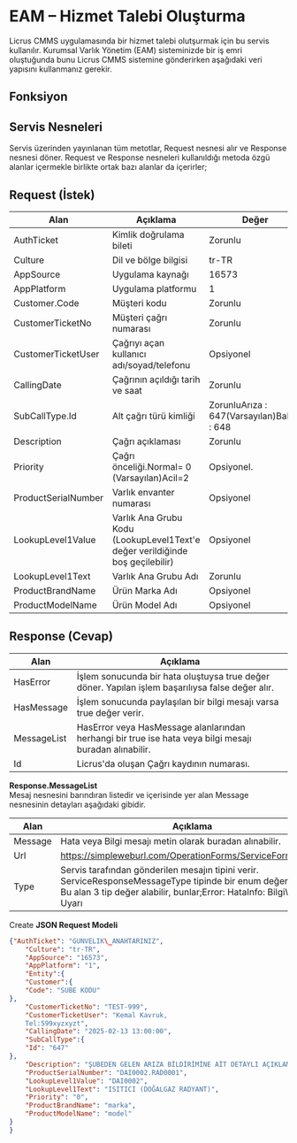 # EAM &#8211; Hizmet Talebi Oluşturma

Licrus CMMS uygulamasında bir hizmet talebi olutşurmak için bu servis kullanılır. Kurumsal Varlık Yönetim (EAM) sisteminizde bir iş emri oluştuğunda bunu Licrus CMMS sistemine gönderirken aşağıdaki veri yapısını kullanmanız gerekir.

## Fonksiyon

## Servis Nesneleri

Servis üzerinden yayınlanan tüm metotlar, Request nesnesi alır ve Response nesnesi döner. Request ve Response nesneleri kullanıldığı metoda özgü alanlar içermekle birlikte ortak bazı alanlar da içerirler;

## Request (İstek)

| Alan | Açıklama | Değer |
|------|------|------|
| AuthTicket | Kimlik doğrulama bileti | Zorunlu |
| Culture | Dil ve bölge bilgisi | tr-TR |
| AppSource | Uygulama kaynağı | 16573 |
| AppPlatform | Uygulama platformu | 1 |
| Customer.Code | Müşteri kodu | Zorunlu |
| CustomerTicketNo | Müşteri çağrı numarası | Zorunlu |
| CustomerTicketUser | Çağrıyı açan kullanıcı adı/soyad/telefonu | Opsiyonel |
| CallingDate | Çağrının açıldığı tarih ve saat | Zorunlu |
| SubCallType.Id | Alt çağrı türü kimliği | ZorunluArıza : 647(Varsayılan)Bakım : 648 |
| Description | Çağrı açıklaması | Zorunlu |
| Priority | Çağrı önceliği.Normal= 0 (Varsayılan)Acil=2 | Opsiyonel. |
| ProductSerialNumber | Varlık envanter numarası | Opsiyonel |
| LookupLevel1Value | Varlık Ana Grubu Kodu (LookupLevel1Text'e değer verildiğinde boş geçilebilir) | Opsiyonel |
| LookupLevel1Text | Varlık Ana Grubu Adı | Zorunlu |
| ProductBrandName | Ürün Marka Adı | Opsiyonel |
| ProductModelName | Ürün Model Adı | Opsiyonel |

## Response (Cevap)

| Alan | Açıklama |
|------|------|
| HasError | İşlem sonucunda bir hata oluştuysa true değer döner. Yapılan işlem başarılıysa false değer alır. |
| HasMessage | İşlem sonucunda paylaşılan bir bilgi mesajı varsa true değer verir. |
| MessageList | HasError veya HasMessage alanlarından herhangi bir true ise hata veya bilgi mesajı buradan alınabilir. |
| Id | Licrus'da oluşan Çağrı kaydının numarası. |
**Response.MessageList**  
Mesaj nesnesini barındıran listedir ve içerisinde yer alan Message nesnesinin detayları aşağıdaki gibidir.

| Alan | Açıklama |
|------|------|
| Message | Hata veya Bilgi mesajı metin olarak buradan alınabilir. |
| Url | https://simpleweburl.com/OperationForms/ServiceForm/Create |
| Type | Servis tarafından gönderilen mesajın tipini verir. ServiceResponseMessageType tipinde bir enum değeri taşır. Bu alan 3 tip değer alabilir, bunlar;Error: HataInfo: BilgiWarning: Uyarı |
Create **JSON Request Modeli**

```json
{"AuthTicket": "GUNVELIK\_ANAHTARINIZ",
	"Culture": "tr-TR",
	"AppSource": "16573",
	"AppPlatform": "1",
	"Entity":{
	"Customer":{
	"Code": "SUBE KODU"
},
	"CustomerTicketNo": "TEST-999",
	"CustomerTicketUser": "Kemal Kavruk,
	Tel:599xyzxyzt",
	"CallingDate": "2025-02-13 13:00:00",
	"SubCallType":{
	"Id": "647"
},
	"Description": "ŞUBEDEN GELEN ARIZA BİLDİRİMİNE AİT DETAYLI AÇIKLAMA METNİ",
	"ProductSerialNumber": "DAI0002.RAD0001",
	"LookupLevel1Value": "DAI0002",
	"LookupLevel1Text": "ISITICI (DOĞALGAZ RADYANT)",
	"Priority": "0",
	"ProductBrandName": "marka",
	"ProductModelName": "model"
}
}
```